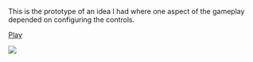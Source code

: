 This is the prototype of an idea I had where one aspect of the gameplay depended on configuring the controls. 

[Play](http://www.kevinx.net/labs/flash/manover/bin/)

![](https://github.com/kdeloach/labs/raw/master/flash/manover/src/assets/preview.png)
